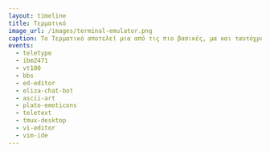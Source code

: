 ```yaml
---
layout: timeline 
title: Τερματικό
image_url: /images/terminal-emulator.png
caption: Το Τερματικό αποτελεί μια από τις πιο βασικές, μα και ταυτόχρονα πιο ισχυρές μεθόδους διεπαφής με τον υπολογιστή, πάνω σε πολλαπλά λειτουργικά συστήματα. Τα χαρακτηριστικά του, καθώς και οι τρόποι εισόδου και εξόδου έχουν μετασχηματιστεί αρκετά με το πέρας του χρόνου.
events:
  - teletype
  - ibm2471
  - vt100
  - bbs
  - ed-editor
  - eliza-chat-bot
  - ascii-art
  - plato-emoticons
  - teletext
  - tmux-desktop
  - vi-editor
  - vim-ide
---
```


